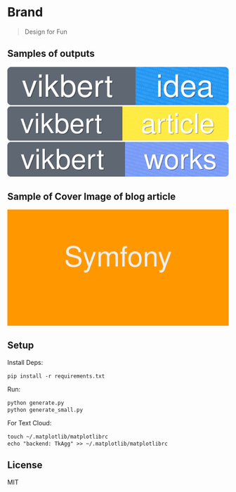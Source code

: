 # Brand

> Design for Fun

Samples of outputs
---
[![vikbert's Article](./shields/idea-small.svg)]()
[![vikbert's Idea](./shields/article-small.svg)]()
[![vikbert's Article](./shields/works-small.svg)]()

Sample of Cover Image of blog article
---

![vikbert's Title](./shields/cover/orange.svg)


Setup
---

Install Deps:

    pip install -r requirements.txt

Run:

```
python generate.py
python generate_small.py
```

For Text Cloud:
```
touch ~/.matplotlib/matplotlibrc
echo "backend: TkAgg" >> ~/.matplotlib/matplotlibrc
```

License
---

MIT
